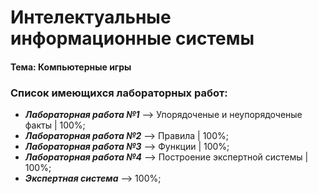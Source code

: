 Интелектуальные информационные системы
===========================================
#### Тема: Компьютерные игры
### Список имеющихся лабораторных работ:
* **_Лабораторная работа №1_** --> Упорядоченые и неупорядоченые факты | 100%;
* **_Лабораторная работа №2_** --> Правила | 100%;
* **_Лабораторная работа №3_** --> Функции | 100%;
* **_Лабораторная работа №4_** --> Построение экспертной системы | 100%;
* **_Экспертная система_** --> 100%;
